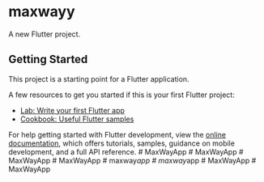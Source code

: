 # maxwayy

A new Flutter project.

## Getting Started

This project is a starting point for a Flutter application.

A few resources to get you started if this is your first Flutter project:

- [Lab: Write your first Flutter app](https://docs.flutter.dev/get-started/codelab)
- [Cookbook: Useful Flutter samples](https://docs.flutter.dev/cookbook)

For help getting started with Flutter development, view the
[online documentation](https://docs.flutter.dev/), which offers tutorials,
samples, guidance on mobile development, and a full API reference.
#   M a x W a y A p p  
 #   M a x W a y A p p  
 #   M a x W a y A p p  
 #   M a x W a y A p p  
 #   m a x w a y _ a p p  
 #   m a x w a y _ a p p  
 #   M a x W a y A p p  
 #   M a x W a y A p p  
 